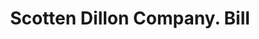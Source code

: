 ---
doi: 10.7916/D8TB2K0Q
date_other: '1913'
date_other_textual: '1913'
form: printed ephemera
genre:
- Invoices
name:
- Scotten Dillon Company
object_in_context_url: https://biggert.cul.columbia.edu/items/view/ave_biggert_00619
subject_hierarchical_geographic:
- Detroit, Michigan, United States
subject_name:
- Scotten Dillon Company
title: Scotten Dillon Company. Bill
sort_title: Scotten Dillon Company. Bill
call_number: ave_biggert_00619
coordinates:
- 42.331388888888895,-83.04583333333333
pid: ave_biggert_00619
identifiers: ave_biggert_00619
permalink: /biggert/ave_biggert_00619/
layout: iiif-image-page
---